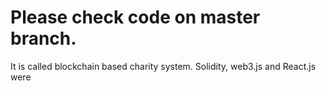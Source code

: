 # Please check code on master branch. 
It is called blockchain based charity system. 
Solidity, web3.js and React.js were 
